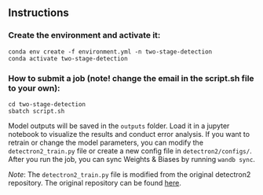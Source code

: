 ## Instructions

### Create the environment and activate it:
```
conda env create -f environment.yml -n two-stage-detection
conda activate two-stage-detection
```

### How to submit a job (note! change the email in the script.sh file to your own): 
```
cd two-stage-detection
sbatch script.sh
```

Model outputs will be saved in the `outputs` folder. Load it in a jupyter notebook to visualize the results and conduct error analysis. If you want to retrain or change the model parameters, you can modify the `detectron2_train.py` file or create a new config file in `detectron2/configs/`. After you run the job, you can sync Weights & Biases by running `wandb sync`.

*Note*: The `detectron2_train.py` file is modified from the original detectron2 repository. The original repository can be found [here](https://github.com/facebookresearch/detectron2).
